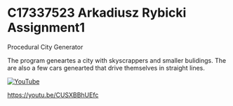# C17337523 Arkadiusz Rybicki Assignment1

Procedural City Generator 

The program geneartes a city with skyscrappers and smaller bulidings. The are also a few cars genearted that drive themselves in straight lines.


[![YouTube](http://img.https://youtu.be/CUSXBBhUEfc/0.jpg)](https://www.youtube.com/watch?v=CUSXBBhUEfc)


https://youtu.be/CUSXBBhUEfc
